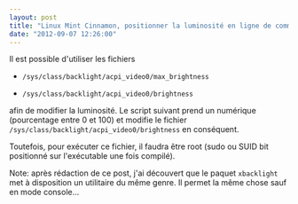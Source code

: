 ```yaml
---
layout: post
title: "Linux Mint Cinnamon, positionner la luminosité en ligne de commande"
date: "2012-09-07 12:26:00"
---
```

Il est possible d'utiliser les fichiers 


- `/sys/class/backlight/acpi_video0/max_brightness`

- `/sys/class/backlight/acpi_video0/brightness` 

afin de modifier la luminosité.  Le script suivant prend un numérique (pourcentage entre 0 et 100) et modifie le fichier `/sys/class/backlight/acpi_video0/brightness` en conséquent.  


<script src="http://pastebin.com/embed_js.php?i=xbUAWiTh"></script>   Toutefois, pour exécuter ce fichier, il faudra être root (sudo ou SUID bit positionné sur l'exécutable une fois compilé).   

Note: après rédaction de ce post, j'ai découvert que le paquet `xbacklight` met à disposition un utilitaire du même genre.  <script src="http://pastebin.com/embed_js.php?i=XKGfrx0H"></script>
Il permet la même chose sauf en mode console...
